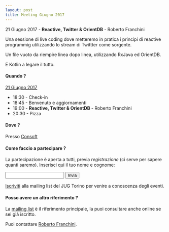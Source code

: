 ```yaml
---
layout: post
title: Meeting Giugno 2017
---
```


21 Giugno 2017 - **Reactive, Twitter & OrientDB** - Roberto Franchini


Una sessione di live coding dove metteremo in pratica i principi di reactive programmig utilizzando lo stream di Twittter come sorgente.

Un file vuoto da riempire linea dopo linea, utilizzando RxJava ed OrientDB.

E Kotlin a legare il tutto.

#### Quando ?

<u>21 Giugno 2017</u>

* 18:30 - Check-in
* 18:45 - Benvenuto e aggiornamenti
* 19:00 - **Reactive, Twitter & OrientDB** - Roberto Franchini
* 20:30 - Pizza

#### Dove ?

Presso [Consoft](/places/consoft/)

#### Come faccio a partecipare ?

La partecipazione è aperta a tutti, previa *registrazione* (ci serve per sapere quanti saremo).
Inserisci qui il tuo nome e cognome:

<form action="https://formspree.io/ro.franchini+jug201706@gmail.com" method="POST">
    <input type="text" name="name">
    <input type="hidden" name="_subject" value="JUG Torino Meeting Giugno 2017" />
    <input type="hidden" name="_format" value="plain" />
    <input type="hidden" name="_next" value="/registered" />
    <input type="submit" value="Invia">
</form>

[Iscriviti](/subscribe/) alla mailing list del JUG Torino per venire a conoscenza degli eventi.

#### Posso avere un altro riferimento ?

La [mailing list](https://groups.yahoo.com/groups/it-torino-java-jug) è il riferimento principale,
la puoi consultare anche online se sei già iscritto.

Puoi contattare [Roberto Franchini](/people/robertofranchini/).


